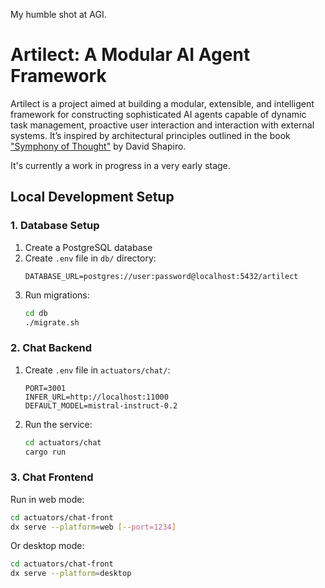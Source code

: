 My humble shot at AGI.

# Artilect: A Modular AI Agent Framework

Artilect is a project aimed at building a modular, extensible, and intelligent framework for constructing sophisticated AI agents capable of dynamic task management, proactive user interaction and interaction with external systems. It’s inspired by architectural principles outlined in the book ["Symphony of Thought"](https://www.barnesandnoble.com/w/symphony-of-thought-david-shapiro/1142248298) by David Shapiro.

It's currently a work in progress in a very early stage.

## Local Development Setup

### 1. Database Setup

1. Create a PostgreSQL database
2. Create `.env` file in `db/` directory:
   ```env
   DATABASE_URL=postgres://user:password@localhost:5432/artilect
   ```
3. Run migrations:
   ```bash
   cd db
   ./migrate.sh
   ```

### 2. Chat Backend

1. Create `.env` file in `actuators/chat/`:
   ```env
   PORT=3001
   INFER_URL=http://localhost:11000
   DEFAULT_MODEL=mistral-instruct-0.2
   ```
2. Run the service:
   ```bash
   cd actuators/chat
   cargo run
   ```

### 3. Chat Frontend

Run in web mode:

```bash
cd actuators/chat-front
dx serve --platform=web [--port=1234]
```

Or desktop mode:

```bash
cd actuators/chat-front
dx serve --platform=desktop
```
